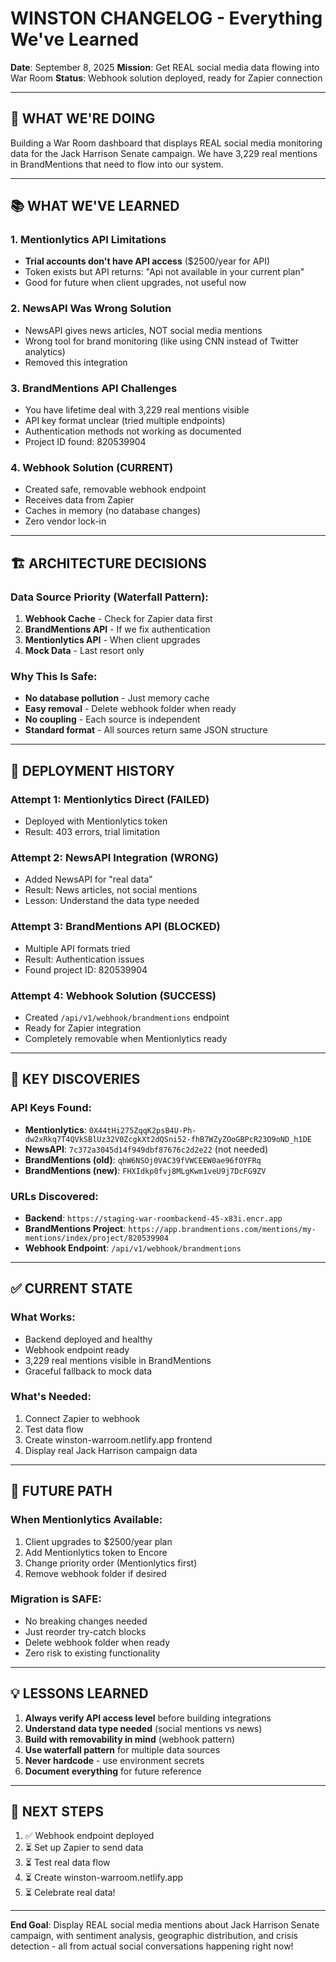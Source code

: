 # WINSTON CHANGELOG - Everything We've Learned

**Date**: September 8, 2025
**Mission**: Get REAL social media data flowing into War Room
**Status**: Webhook solution deployed, ready for Zapier connection

---

## 🎯 WHAT WE'RE DOING

Building a War Room dashboard that displays REAL social media monitoring data for the Jack Harrison Senate campaign. We have 3,229 real mentions in BrandMentions that need to flow into our system.

---

## 📚 WHAT WE'VE LEARNED

### 1. Mentionlytics API Limitations
- **Trial accounts don't have API access** ($2500/year for API)
- Token exists but API returns: "Api not available in your current plan"
- Good for future when client upgrades, not useful now

### 2. NewsAPI Was Wrong Solution
- NewsAPI gives news articles, NOT social media mentions
- Wrong tool for brand monitoring (like using CNN instead of Twitter analytics)
- Removed this integration

### 3. BrandMentions API Challenges
- You have lifetime deal with 3,229 real mentions visible
- API key format unclear (tried multiple endpoints)
- Authentication methods not working as documented
- Project ID found: 820539904

### 4. Webhook Solution (CURRENT)
- Created safe, removable webhook endpoint
- Receives data from Zapier
- Caches in memory (no database changes)
- Zero vendor lock-in

---

## 🏗️ ARCHITECTURE DECISIONS

### Data Source Priority (Waterfall Pattern):
1. **Webhook Cache** - Check for Zapier data first
2. **BrandMentions API** - If we fix authentication
3. **Mentionlytics API** - When client upgrades
4. **Mock Data** - Last resort only

### Why This Is Safe:
- **No database pollution** - Just memory cache
- **Easy removal** - Delete webhook folder when ready
- **No coupling** - Each source is independent
- **Standard format** - All sources return same JSON structure

---

## 🚀 DEPLOYMENT HISTORY

### Attempt 1: Mentionlytics Direct (FAILED)
- Deployed with Mentionlytics token
- Result: 403 errors, trial limitation

### Attempt 2: NewsAPI Integration (WRONG)
- Added NewsAPI for "real data"
- Result: News articles, not social mentions
- Lesson: Understand the data type needed

### Attempt 3: BrandMentions API (BLOCKED)
- Multiple API formats tried
- Result: Authentication issues
- Found project ID: 820539904

### Attempt 4: Webhook Solution (SUCCESS)
- Created `/api/v1/webhook/brandmentions` endpoint
- Ready for Zapier integration
- Completely removable when Mentionlytics ready

---

## 📝 KEY DISCOVERIES

### API Keys Found:
- **Mentionlytics**: `0X44tHi275ZqqK2psB4U-Ph-dw2xRkq7T4QVkSBlUz32V0ZcgkXt2dQSni52-fhB7WZyZOoGBPcR23O9oND_h1DE`
- **NewsAPI**: `7c372a3045d14f949dbf87676c2d2e22` (not needed)
- **BrandMentions (old)**: `qhW6NSOj0VAC39fVWCEEW0ae96fOYFRq`
- **BrandMentions (new)**: `FHXIdkp0fvj8MLgKwm1veU9j7DcFG9ZV`

### URLs Discovered:
- **Backend**: `https://staging-war-roombackend-45-x83i.encr.app`
- **BrandMentions Project**: `https://app.brandmentions.com/mentions/my-mentions/index/project/820539904`
- **Webhook Endpoint**: `/api/v1/webhook/brandmentions`

---

## ✅ CURRENT STATE

### What Works:
- Backend deployed and healthy
- Webhook endpoint ready
- 3,229 real mentions visible in BrandMentions
- Graceful fallback to mock data

### What's Needed:
1. Connect Zapier to webhook
2. Test data flow
3. Create winston-warroom.netlify.app frontend
4. Display real Jack Harrison campaign data

---

## 🔮 FUTURE PATH

### When Mentionlytics Available:
1. Client upgrades to $2500/year plan
2. Add Mentionlytics token to Encore
3. Change priority order (Mentionlytics first)
4. Remove webhook folder if desired

### Migration is SAFE:
- No breaking changes needed
- Just reorder try-catch blocks
- Delete webhook folder when ready
- Zero risk to existing functionality

---

## 💡 LESSONS LEARNED

1. **Always verify API access level** before building integrations
2. **Understand data type needed** (social mentions vs news)
3. **Build with removability in mind** (webhook pattern)
4. **Use waterfall pattern** for multiple data sources
5. **Never hardcode** - use environment secrets
6. **Document everything** for future reference

---

## 🎯 NEXT STEPS

1. ✅ Webhook endpoint deployed
2. ⏳ Set up Zapier to send data
3. ⏳ Test real data flow
4. ⏳ Create winston-warroom.netlify.app
5. ⏳ Celebrate real data!

---

**End Goal**: Display REAL social media mentions about Jack Harrison Senate campaign, with sentiment analysis, geographic distribution, and crisis detection - all from actual social conversations happening right now!